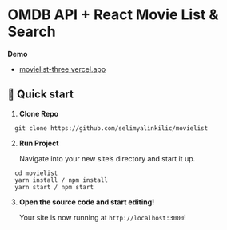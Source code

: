 # OMDB API + React Movie List & Search

  **Demo**

  - [movielist-three.vercel.app](https://movielist-three.vercel.app)

## 🚀 Quick start

1. **Clone Repo**

  ```shell
    git clone https://github.com/selimyalinkilic/movielist
  ```

2. **Run Project**
   
    Navigate into your new site’s directory and start it up.
   
  ```shell
    cd movielist
    yarn install / npm install
    yarn start / npm start
  ```

3. **Open the source code and start editing!**

    Your site is now running at `http://localhost:3000`!
